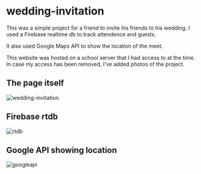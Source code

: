 # wedding-invitation

This was a simple project for a friend to invite his friends to his wedding. I used a Firebase realtime db to track attendence and guests.

It also used Google Maps API to show the location of the meet.


This website was hosted on a school server that I had access to at the time. In case my access has been removed, I've added photos of the project.



## The page itself
![wedding-invitation](https://github.com/foqsi/wedding-invitation/assets/81455653/c80974ff-184b-45cb-ba7a-f2a8959f7165)


## Firebase rtdb
![rtdb](https://github.com/foqsi/wedding-invitation/assets/81455653/bb800a44-0ef6-49d3-9bdf-fdde53a786ae)

## Google API showing location
![googleapi](https://github.com/foqsi/wedding-invitation/assets/81455653/6f6da343-3e11-4cac-a38e-485c4f9310ab)
